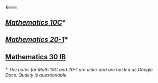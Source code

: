 #### [🡐](../START.md)

## _[Mathematics 10C](https://drive.google.com/open?id=1UPnQliQN91uGohxgGtwHp52ol-u5pldl)_*  
## _[Mathematics 20-1](https://drive.google.com/open?id=1fptuYFs43zwE3G8ez8e6nALjE9XSb7_c)_*  
## [Mathematics 30 IB](./30ib)  

###### * The notes for Math 10C and 20-1 are older and are hosted as Google Docs. Quality is questionable.
